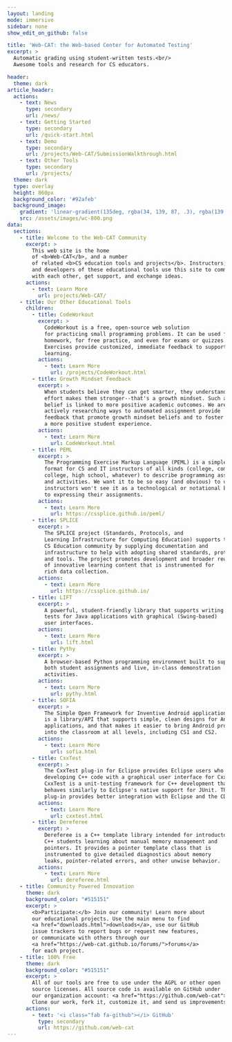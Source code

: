 ```yaml
---
layout: landing
mode: immersive
sidebar: none
show_edit_on_github: false

title: 'Web-CAT: the Web-based Center for Automated Testing'
excerpt: >
  Automatic grading using student-written tests.<br/>
  Awesome tools and research for CS educators.

header:
  theme: dark
article_header:
  actions:
    - text: News
      type: secondary
      url: /news/
    - text: Getting Started
      type: secondary
      url: /quick-start.html
    - text: Demo
      type: secondary
      url: /projects/Web-CAT/SubmissionWalkthrough.html
    - text: Other Tools
      type: secondary
      url: /projects/
  theme: dark
  type: overlay
  height: 860px
  background_color: '#92afeb'
  background_image:
    gradient: 'linear-gradient(135deg, rgba(34, 139, 87, .3), rgba(139, 34, 139, .3))'
    src: /assets/images/wc-800.png
data:
  sections:
    - title: Welcome to the Web-CAT Community
      excerpt: >
        This web site is the home
        of <b>Web-CAT</b>, and a number
        of related <b>CS education tools and projects</b>. Instructors, students,
        and developers of these educational tools use this site to communicate
        with each other, get support, and exchange ideas.
      actions:
        - text: Learn More
          url: projects/Web-CAT/
    - title: Our Other Educational Tools
      children:
        - title: CodeWorkout
          excerpt: >
            CodeWorkout is a free, open-source web solution
            for practicing small programming problems. It can be used for
            homework, for free practice, and even for exams or quizzes.
            Exercises provide customized, immediate feedback to support
            learning.
          actions:
            - text: Learn More
              url: /projects/CodeWorkout.html
        - title: Growth Mindset Feedback
          excerpt: >
            When students believe they can get smarter, they understand that
            effort makes them stronger--that's a growth mindset. Such a
            belief is linked to more positive academic outcomes. We are
            actively researching ways to automated assignment provide
            feedback that promote growth mindset beliefs and to foster
            a more positive student experience.
          actions:
            - text: Learn More
              url: CodeWorkout.html
        - title: PEML
          excerpt: >
            The Programming Exercise Markup Language (PEML) is a simple, easy
            format for CS and IT instructors of all kinds (college, community
            college, high school, whatever) to describe programming assignments
            and activities. We want it to be so easy (and obvious) to use that
            instructors won't see it as a technological or notational barrier
            to expressing their assignments.
          actions:
            - text: Learn More
              url: https://cssplice.github.io/peml/
        - title: SPLICE
          excerpt: >
            The SPLICE project (Standards, Protocols, and
            Learning Infrastructure for Computing Education) supports the
            CS Education community by supplying documentation and
            infrastructure to help with adopting shared standards, protocols,
            and tools. The project promotes development and broader reuse
            of innovative learning content that is instrumented for
            rich data collection.
          actions:
            - text: Learn More
              url: https://cssplice.github.io/
        - title: LIFT
          excerpt: >
            A powerful, student-friendly library that supports writing unit
            tests for Java applications with graphical (Swing-based)
            user interfaces.
          actions:
            - text: Learn More
              url: lift.html
        - title: Pythy
          excerpt: >
            A browser-based Python programming environment built to support
            both student assignments and live, in-class demonstration
            activities.
          actions:
            - text: Learn More
              url: pythy.html
        - title: SOFIA
          excerpt: >
            The Simple Open Framework for Inventive Android applications (SOFIA)
            is a library/API that supports simple, clean designs for Android
            applications, and that makes it easier to bring Android projects
            into the classroom at all levels, including CS1 and CS2.
          actions:
            - text: Learn More
              url: sofia.html
        - title: CxxTest
          excerpt: >
            The CxxTest plug-in for Eclipse provides Eclipse users who are
            developing C++ code with a graphical user interface for CxxTest.
            CxxTest is a unit-testing framework for C++ development that
            behaves similarly to Eclipse's native support for JUnit. This
            plug-in provides better integration with Eclipse and the CDT.
          actions:
            - text: Learn More
              url: cxxtest.html
        - title: Dereferee
          excerpt: >
            Dereferee is a C++ template library intended for introductory
            C++ students learning about manual memory management and
            pointers. It provides a pointer template class that is
            instrumented to give detailed diagnostics about memory
            leaks, pointer-related errors, and other unwise behavior.
          actions:
            - text: Learn More
              url: dereferee.html
    - title: Community Powered Innovation
      theme: dark
      background_color: "#515151"
      excerpt: >
        <b>Participate:</b> Join our community! Learn more about
        our educational projects. Use the main menu to find
        <a href="downloads.html">downloads</a>, use our GitHub
        issue trackers to report bugs or request new features,
        or communicate with others through our
        <a href="https://web-cat.github.io/forums/">forums</a>
        for each project.
    - title: 100% Free
      theme: dark
      background_color: "#515151"
      excerpt: >
        All of our tools are free to use under the AGPL or other open
        source licenses. All source code is available on GitHub under
        our organization account: <a href="https://github.com/web-cat">https://github.com/web-cat</a>.
        Clone our work, fork it, customize it, and send us improvements!
      actions:
        - text: '<i class="fab fa-github"></i> GitHub'
          type: secondary
          url: https://github.com/web-cat
---
```

